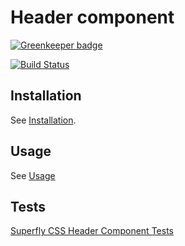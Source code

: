 # Header component

[![Greenkeeper badge](https://badges.greenkeeper.io/superflycss/component-header.svg)](https://greenkeeper.io/)

[![Build Status](https://travis-ci.org/superflycss/component-header.svg?branch=master)](https://travis-ci.org/superflycss/component-header)

## Installation

See [Installation](https://github.com/superflycss/superflycss/#installation).

## Usage

See [Usage](https://github.com/superflycss/superflycss/#usage)

## Tests

[Superfly CSS Header Component Tests](https://superflycss.github.io/component-header/deploy/test/html/)
